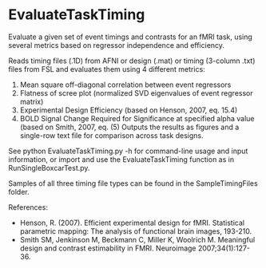 # EvaluateTaskTiming
Evaluate a given set of event timings and contrasts for an fMRI task, using several metrics based on regressor independence and efficiency.

Reads timing files (.1D) from AFNI or design (.mat) or timing (3-column .txt) 
files from FSL and evaluates them using 4 different metrics: 
1) Mean square off-diagonal correlation between event regressors
2) Flatness of scree plot (normalized SVD eigenvalues of event regressor matrix)
3) Experimental Design Efficiency (based on Henson, 2007, eq. 15.4)
4) BOLD Signal Change Required for Significance at specified alpha value 
(based on Smith, 2007, eq. (5)
Outputs the results as figures and a single-row text file for comparison across
task designs.

See python EvaluateTaskTiming.py -h for command-line usage and input information, or import and use the EvaluateTaskTiming function as in RunSingleBoxcarTest.py.

Samples of all three timing file types can be found in the SampleTimingFiles folder.

References:
* Henson, R. (2007). Efficient experimental design for fMRI. Statistical 
parametric mapping: The analysis of functional brain images, 193-210.
* Smith SM, Jenkinson M, Beckmann C, Miller K,
Woolrich M. Meaningful design and contrast estimability
in FMRI. Neuroimage 2007;34(1):127-36.

